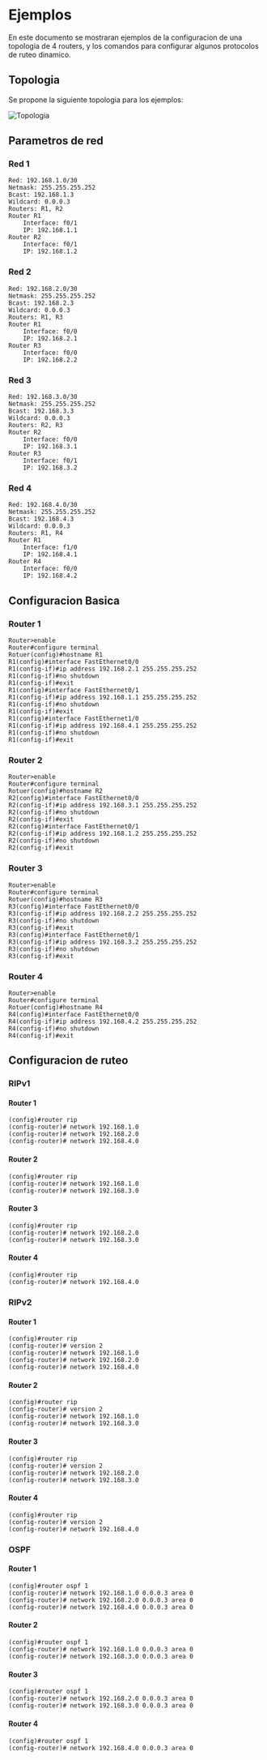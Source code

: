 Ejemplos
========

En este documento se mostraran ejemplos de la configuracion de una topologia de 4 routers, y los comandos para configurar algunos protocolos de ruteo dinamico.

## Topologia ##

Se propone la siguiente topologia para los ejemplos:

![Topologia](http://i.imgur.com/csA8Mha.png)


##   Parametros de red   ##

### Red 1 ###
```
Red: 192.168.1.0/30
Netmask: 255.255.255.252
Bcast: 192.168.1.3
Wildcard: 0.0.0.3
Routers: R1, R2
Router R1
    Interface: f0/1
    IP: 192.168.1.1
Router R2
    Interface: f0/1
    IP: 192.168.1.2
```
### Red 2 ###
```
Red: 192.168.2.0/30
Netmask: 255.255.255.252
Bcast: 192.168.2.3
Wildcard: 0.0.0.3
Routers: R1, R3
Router R1
    Interface: f0/0
    IP: 192.168.2.1
Router R3
    Interface: f0/0
    IP: 192.168.2.2
```
### Red 3 ###
```
Red: 192.168.3.0/30
Netmask: 255.255.255.252
Bcast: 192.168.3.3
Wildcard: 0.0.0.3
Routers: R2, R3
Router R2
    Interface: f0/0
    IP: 192.168.3.1
Router R3
    Interface: f0/1
    IP: 192.168.3.2
```
### Red 4 ###
```
Red: 192.168.4.0/30
Netmask: 255.255.255.252
Bcast: 192.168.4.3
Wildcard: 0.0.0.3
Routers: R1, R4
Router R1
    Interface: f1/0
    IP: 192.168.4.1
Router R4
    Interface: f0/0
    IP: 192.168.4.2
```

##   Configuracion Basica   ##

### Router 1 ###

```
Router>enable
Router#configure terminal
Rotuer(config)#hostname R1
R1(config)#interface FastEthernet0/0
R1(config-if)#ip address 192.168.2.1 255.255.255.252
R1(config-if)#no shutdown
R1(config-if)#exit
R1(config)#interface FastEthernet0/1
R1(config-if)#ip address 192.168.1.1 255.255.255.252
R1(config-if)#no shutdown
R1(config-if)#exit
R1(config)#interface FastEthernet1/0
R1(config-if)#ip address 192.168.4.1 255.255.255.252
R1(config-if)#no shutdown
R1(config-if)#exit
```

### Router 2 ###

```
Router>enable
Router#configure terminal
Rotuer(config)#hostname R2
R2(config)#interface FastEthernet0/0
R2(config-if)#ip address 192.168.3.1 255.255.255.252
R2(config-if)#no shutdown
R2(config-if)#exit
R2(config)#interface FastEthernet0/1
R2(config-if)#ip address 192.168.1.2 255.255.255.252
R2(config-if)#no shutdown
R2(config-if)#exit
```

### Router 3 ###

```
Router>enable
Router#configure terminal
Rotuer(config)#hostname R3
R3(config)#interface FastEthernet0/0
R3(config-if)#ip address 192.168.2.2 255.255.255.252
R3(config-if)#no shutdown
R3(config-if)#exit
R3(config)#interface FastEthernet0/1
R3(config-if)#ip address 192.168.3.2 255.255.255.252
R3(config-if)#no shutdown
R3(config-if)#exit
```

### Router 4 ###

```
Router>enable
Router#configure terminal
Rotuer(config)#hostname R4
R4(config)#interface FastEthernet0/0
R4(config-if)#ip address 192.168.4.2 255.255.255.252
R4(config-if)#no shutdown
R4(config-if)#exit
```

##   Configuracion de ruteo  ##

### RIPv1 ###

#### Router 1 ####

```
(config)#router rip
(config-router)# network 192.168.1.0
(config-router)# network 192.168.2.0
(config-router)# network 192.168.4.0
```

#### Router 2 ####

```
(config)#router rip
(config-router)# network 192.168.1.0
(config-router)# network 192.168.3.0
```

#### Router 3 ####

```
(config)#router rip
(config-router)# network 192.168.2.0
(config-router)# network 192.168.3.0
```

#### Router 4 ####

```
(config)#router rip
(config-router)# network 192.168.4.0
```

### RIPv2 ###

#### Router 1 ####

```
(config)#router rip
(config-router)# version 2
(config-router)# network 192.168.1.0
(config-router)# network 192.168.2.0
(config-router)# network 192.168.4.0
```

#### Router 2 ####

```
(config)#router rip
(config-router)# version 2
(config-router)# network 192.168.1.0
(config-router)# network 192.168.3.0
```

#### Router 3 ####

```
(config)#router rip
(config-router)# version 2
(config-router)# network 192.168.2.0
(config-router)# network 192.168.3.0
```

#### Router 4 ####

```
(config)#router rip
(config-router)# version 2
(config-router)# network 192.168.4.0
```

### OSPF ###

#### Router 1 ####

```
(config)#router ospf 1
(config-router)# network 192.168.1.0 0.0.0.3 area 0
(config-router)# network 192.168.2.0 0.0.0.3 area 0
(config-router)# network 192.168.4.0 0.0.0.3 area 0
```

#### Router 2 ####

```
(config)#router ospf 1
(config-router)# network 192.168.1.0 0.0.0.3 area 0
(config-router)# network 192.168.3.0 0.0.0.3 area 0
```

#### Router 3 ####

```
(config)#router ospf 1
(config-router)# network 192.168.2.0 0.0.0.3 area 0
(config-router)# network 192.168.3.0 0.0.0.3 area 0
```

#### Router 4 ####

```
(config)#router ospf 1
(config-router)# network 192.168.4.0 0.0.0.3 area 0
```
